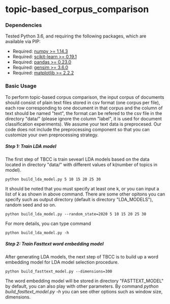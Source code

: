 # topic-based_corpus_comparison

### Dependencies
Tested Python 3.6, and requiring the following packages, which are available via PIP:

* Required: [numpy >= 1.14.3](http://www.numpy.org/)
* Required: [scikit-learn >= 0.19.1](http://scikit-learn.org/stable/)
* Required: [pandas >= 0.23.0](https://pandas.pydata.org/)
* Required: [gensim >= 3.6.0](https://radimrehurek.com/gensim/)
* Required: [matplotlib >= 2.2.2](https://matplotlib.org/)

### Basic Usage

To perform topic-based corpus comparison, the input corpus of documents should consist of plain text files stored in csv format (one corpus per file), each row corresponding to one document in that corpus and the column of text should be named "text", the format can be refered to the csv file in the directory "data/" (please ignore the column "label", it is used for document classification experiments). We assume your text data is preprocesed. Our code does not include the preprocessing component so that you can customize your own preprocessing strategy.

##### Step 1: Train LDA model

The first step of TBCC is train sevearl LDA models based on the data located in directory "data/" with different values of k(number of topics in model).  

	python build_lda_model.py 5 10 15 20 25 30

It should be noted that you must specify at least one k, or you can input a list of k as shown in above command. There are some other opitons you can specify such as output directory (default is directory "LDA_MODELS"), random seed and so on.
	
	python build_lda_model.py --random_state=2020 5 10 15 20 25 30
	
For more details, you can type command 	
	
	python build_lda_model.py -h

##### Step 2: Train Fasttext word embedding model

After generating LDA models, the next step of TBCC is to build up a word embedding model for LDA model selection procedure. 

	python build_fasttext_model.py --dimensions=300
	
The word embedding model will be stored in directory "FASTTEXT_MODEL" by default, you can also play with other parameters. By command 
*python build_fasttext_model.py -h* you can see other options such as window size, dimensions.








